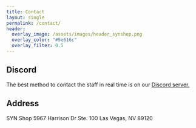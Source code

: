 ```yaml
---
title: Contact
layout: single
permalink: /contact/
header:
  overlay_image: /assets/images/header_synshop.png
  overlay_color: "#5e616c"
  overlay_filter: 0.5
---
```


## Discord
The best method to contact the staff in real time is on our [Discord server.](https://synshop.org/discord)

## Address
SYN Shop
5967 Harrison Dr
Ste. 100
Las Vegas, NV 89120
